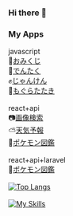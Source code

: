 ### Hi there 👋
### My Apps

javascript<br>
🌸<a href="https://risu043.github.io/github.io/">おみくじ</a><br>
📝<a href="https://risu043.github.io/calc/">でんたく</a><br>
✊<a href="https://risu043.github.io/janken/">じゃんけん</a><br>
🔨<a href="https://risu043.github.io/mogura/">もぐらたたき</a><br>
<br>
react+api<br>
📷<a href="https://risu043.github.io/image_search/">画像検索</a><br>
⛅<a href="https://risu043.github.io/react-wether-app/">天気予報</a><br>
🦖<a href="https://risu043.github.io/pokemon-ja/">ポケモン図鑑</a><br>
<br>
react+api+laravel<br>
🦖<a href="https://risu-3-pokemon.net/">ポケモン図鑑</a><br>
<br>
[![Top Langs](https://github-readme-stats.vercel.app/api/top-langs/?username=risu043&layout=donut)](https://github.com/anuraghazra/github-readme-stats)
<br>
<br>
[![My Skills](https://skillicons.dev/icons?i=html,css,js,ts,react,php,laravel)](https://skillicons.dev)
<!--
**risu043/risu043** is a ✨ _special_ ✨ repository because its `README.md` (this file) appears on your GitHub profile.

Here are some ideas to get you started:

- 🔭 I’m currently working on ...
- 🌱 I’m currently learning ...
- 👯 I’m looking to collaborate on ...
- 🤔 I’m looking for help with ...
- 💬 Ask me about ...
- 📫 How to reach me: ...
- 😄 Pronouns: ...
- ⚡ Fun fact: ...
-->
